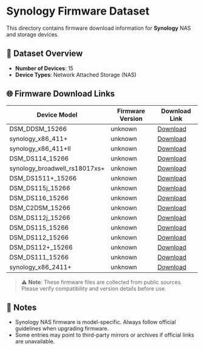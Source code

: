 # Synology Firmware Dataset

This directory contains firmware download information for **Synology** NAS and storage devices.

## 🔢 Dataset Overview

- **Number of Devices**: 15
- **Device Types**: Network Attached Storage (NAS)

## 🌐 Firmware Download Links

| Device Model              | Firmware Version | Download Link |
|--------------------------|------------------|---------------|
| DSM_DDSM_15266           | unknown          | [Download](https://global.download.synology.com/download/DSM/release/6.1.6/15266/DSM_DDSM_15266.pat) |
| synology_x86_411+        | unknown          | [Download](https://global.download.synology.com/download/DSM/criticalupdate/update_pack/15152-8/synology_x86_411%2B.pat) |
| synology_x86_411+II      | unknown          | [Download](https://global.download.synology.com/download/DSM/criticalupdate/update_pack/15152-8/synology_x86_411%2BII.pat) |
| DSM_DS114_15266          | unknown          | [Download](https://global.download.synology.com/download/DSM/release/6.1.6/15266/DSM_DS114_15266.pat) |
| synology_broadwell_rs18017xs+ | unknown    | [Download](https://global.download.synology.com/download/DSM/criticalupdate/update_pack/24922-2/synology_broadwell_rs18017xs%2B.pat) |
| DSM_DS1511+_15266        | unknown          | [Download](https://global.download.synology.com/download/DSM/release/6.1.6/15266/DSM_DS1511%2B_15266.pat) |
| DSM_DS115j_15266         | unknown          | [Download](https://global.download.synology.com/download/DSM/release/6.1.6/15266/DSM_DS115j_15266.pat) |
| DSM_DS116_15266          | unknown          | [Download](https://global.download.synology.com/download/DSM/release/6.1.6/15266/DSM_DS116_15266.pat) |
| DSM_C2DSM_15266          | unknown          | [Download](https://global.download.synology.com/download/DSM/release/6.1.6/15266/DSM_C2DSM_15266.pat) |
| DSM_DS112j_15266         | unknown          | [Download](https://global.download.synology.com/download/DSM/release/6.1.6/15266/DSM_DS112j_15266.pat) |
| DSM_DS115_15266          | unknown          | [Download](https://global.download.synology.com/download/DSM/release/6.1.6/15266/DSM_DS115_15266.pat) |
| DSM_DS112_15266          | unknown          | [Download](https://global.download.synology.com/download/DSM/release/6.1.6/15266/DSM_DS112_15266.pat) |
| DSM_DS112+_15266         | unknown          | [Download](https://global.download.synology.com/download/DSM/release/6.1.6/15266/DSM_DS112%2B_15266.pat) |
| DSM_DS111_15266          | unknown          | [Download](https://global.download.synology.com/download/DSM/release/6.1.6/15266/DSM_DS111_15266.pat) |
| synology_x86_2411+       | unknown          | [Download](https://global.download.synology.com/download/DSM/criticalupdate/update_pack/15152-8/synology_x86_2411%2B.pat) |

> ⚠️ **Note**: These firmware files are collected from public sources. Please verify compatibility and version details before use.

## 📝 Notes

- Synology NAS firmware is model-specific. Always follow official guidelines when upgrading firmware.
- Some entries may point to third-party mirrors or archives if official links are unavailable.
